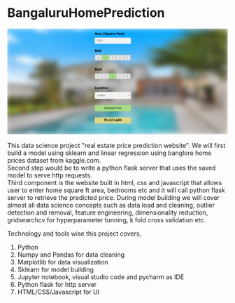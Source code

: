 # BangaluruHomePrediction

![](BHP_website.png)

This data science project "real estate price prediction website". 
We will first build a model using sklearn and linear regression using banglore home prices dataset from kaggle.com. <br>
Second step would be to write a python flask server that uses the saved model to serve http requests. <br>
Third component is the website built in html, css and javascript that allows user to enter home square ft area, bedrooms etc and it will call python flask server to retrieve the predicted price. During model building we will cover almost all data science concepts such as data load and cleaning, outlier detection and removal, feature engineering, dimensionality reduction, gridsearchcv for hyperparameter tunning, k fold cross validation etc. 


Technology and tools wise this project covers,
1. Python
2. Numpy and Pandas for data cleaning
3. Matplotlib for data visualization
4. Sklearn for model building
5. Jupyter notebook, visual studio code and pycharm as IDE
6. Python flask for http server
7. HTML/CSS/Javascript for UI
